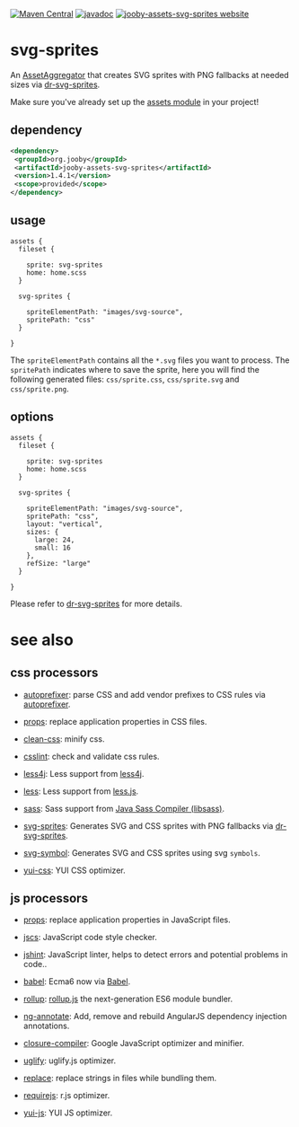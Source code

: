 [![Maven Central](https://maven-badges.herokuapp.com/maven-central/org.jooby/jooby-assets-svg-sprites/badge.svg)](https://maven-badges.herokuapp.com/maven-central/org.jooby/jooby-assets-svg-sprites)
[![javadoc](https://javadoc.io/badge/org.jooby/jooby-assets-svg-sprites.svg)](https://javadoc.io/doc/org.jooby/jooby-assets-svg-sprites/1.4.1)
[![jooby-assets-svg-sprites website](https://img.shields.io/badge/jooby-assets--svg--sprites-brightgreen.svg)](http://jooby.org/doc/assets-svg-sprites)
# svg-sprites

An [AssetAggregator](/apidocs/org/jooby/assets/AssetAggregator.html) that creates SVG sprites with PNG fallbacks at needed sizes via <a href="https://github.com/drdk/dr-svg-sprites">dr-svg-sprites</a>.

Make sure you've already set up the [assets module](https://github.com/jooby-project/jooby/tree/master/jooby-assets) in your project!

## dependency

```xml
<dependency>
 <groupId>org.jooby</groupId>
 <artifactId>jooby-assets-svg-sprites</artifactId>
 <version>1.4.1</version>
 <scope>provided</scope>
</dependency>
```

## usage

```
assets {
  fileset {

    sprite: svg-sprites
    home: home.scss
  }

  svg-sprites {

    spriteElementPath: "images/svg-source",
    spritePath: "css"
  }

}
```

The ```spriteElementPath``` contains all the ```*.svg``` files you want to process. The ```spritePath``` indicates where to save the sprite, here you will find the following generated files: ```css/sprite.css```, ```css/sprite.svg``` and ```css/sprite.png```.

## options

```
assets {
  fileset {

    sprite: svg-sprites
    home: home.scss
  }

  svg-sprites {

    spriteElementPath: "images/svg-source",
    spritePath: "css",
    layout: "vertical",
    sizes: {
      large: 24,
      small: 16
    },
    refSize: "large"
  }

}
```

Please refer to <a href="https://github.com/drdk/dr-svg-sprites">dr-svg-sprites</a> for more details.

# see also

## css processors

* [autoprefixer](https://github.com/jooby-project/jooby/tree/master/jooby-assets-autoprefixer): parse CSS and add vendor prefixes to CSS rules via [autoprefixer](https://github.com/postcss/autoprefixer).

* [props](https://github.com/jooby-project/jooby/tree/master/jooby-assets-props): replace application properties in CSS files.

* [clean-css](https://github.com/jooby-project/jooby/tree/master/jooby-assets-clean-css): minify css.

* [csslint](https://github.com/jooby-project/jooby/tree/master/jooby-assets-csslint): check and validate css rules.

* [less4j](https://github.com/jooby-project/jooby/tree/master/jooby-assets-less4j): Less support from [less4j](https://github.com/SomMeri/less4j).

* [less](https://github.com/jooby-project/jooby/tree/master/jooby-assets-less): Less support from [less.js](http://lesscss.org).

* [sass](https://github.com/jooby-project/jooby/tree/master/jooby-assets-sass): Sass support from <a href="https://github.com/bit3/jsass">Java Sass Compiler (libsass)</a>.

* [svg-sprites](https://github.com/jooby-project/jooby/tree/master/jooby-assets-svg-sprites): Generates SVG and CSS sprites with PNG fallbacks via [dr-svg-sprites](https://github.com/drdk/dr-svg-sprites).

* [svg-symbol](https://github.com/jooby-project/jooby/tree/master/jooby-assets-svg-symbol): Generates SVG and CSS sprites using svg `symbols`.

* [yui-css](https://github.com/jooby-project/jooby/tree/master/jooby-assets-yui-compressor): YUI CSS optimizer.

## js processors

* [props](https://github.com/jooby-project/jooby/tree/master/jooby-assets-props): replace application properties in JavaScript files.

* [jscs](https://github.com/jooby-project/jooby/tree/master/jooby-assets-jscs): JavaScript code style checker.

* [jshint](https://github.com/jooby-project/jooby/tree/master/jooby-assets-jshint): JavaScript linter, helps to detect errors and potential problems in code..

* [babel](https://github.com/jooby-project/jooby/tree/master/jooby-assets-babel): Ecma6 now via <a href="http://babeljs.io/">Babel</a>.

* [rollup](https://github.com/jooby-project/jooby/tree/master/jooby-assets-rollup): <a href="http://rollupjs.org/">rollup.js</a> the next-generation ES6 module bundler.

* [ng-annotate](https://github.com/jooby-project/jooby/tree/master/jooby-assets-ng-annotate): Add, remove and rebuild AngularJS dependency injection annotations.

* [closure-compiler](https://github.com/jooby-project/jooby/tree/master/jooby-assets-closure-compiler): Google JavaScript optimizer and minifier.

* [uglify](https://github.com/jooby-project/jooby/tree/master/jooby-assets-uglify): uglify.js optimizer.

* [replace](https://github.com/jooby-project/jooby/tree/master/jooby-assets-replace): replace strings in files while bundling them.

* [requirejs](https://github.com/jooby-project/jooby/tree/master/jooby-assets-requirejs): r.js optimizer.

* [yui-js](https://github.com/jooby-project/jooby/tree/master/jooby-assets-yui-compressor#yui-js): YUI JS optimizer.
